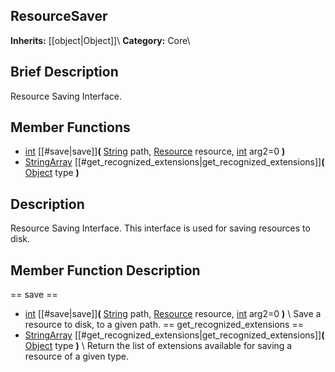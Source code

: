 ##  ResourceSaver  
**Inherits:** [[object|Object]]\\
**Category:** Core\\
##  Brief Description  
Resource Saving Interface.
##  Member Functions 
  * [int](class_int) [[#save|save]]**(** [String](class_string) path, [Resource](class_resource) resource, [int](class_int) arg2=0 **)**
  * [StringArray](class_stringarray) [[#get_recognized_extensions|get_recognized_extensions]]**(** [Object](class_object) type **)**
##  Description  
Resource Saving Interface. This interface is used for saving resources to disk.
##  Member Function Description  
==  save  ==
  * [int](class_int) [[#save|save]]**(** [String](class_string) path, [Resource](class_resource) resource, [int](class_int) arg2=0 **)**
\\
Save a resource to disk, to a given path.
==  get_recognized_extensions  ==
  * [StringArray](class_stringarray) [[#get_recognized_extensions|get_recognized_extensions]]**(** [Object](class_object) type **)**
\\
Return the list of extensions available for saving a resource of a given type.
